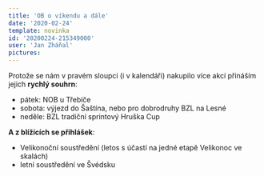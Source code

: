 ```yaml
---
title: 'OB o víkendu a dále'
date: '2020-02-24'
template: novinka
id: '20200224-215349000'
user: 'Jan Zháňal'
pictures:
---
```

Protože se nám v pravém sloupci (i v kalendáři) nakupilo více akcí přináším jejich **rychlý souhrn**:

*   pátek: NOB u Třebíče
*   sobota: výjezd do Šaštína, nebo pro dobrodruhy BZL na Lesné
*   neděle: BZL tradiční sprintový Hruška Cup

**A z blížících se přihlášek**:
*   Velikonoční soustředění (letos s účastí na jedné etapě Velikonoc ve skalách)
*   letní soustředění ve Švédsku
